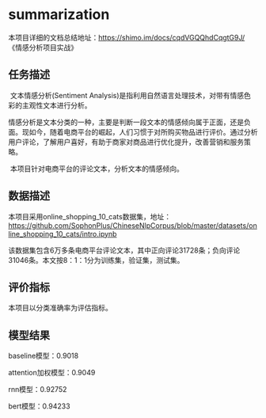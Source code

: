 # summarization

本项目详细的文档总结地址：https://shimo.im/docs/cqdVGQQhdCqgtG9J/ 《情感分析项目实战》

## 任务描述

​	文本情感分析(Sentiment Analysis)是指利用自然语言处理技术，对带有情感色彩的主观性文本进行分析。

​	情感分析是文本分类的一种，主要是判断一段文本的情感倾向属于正面，还是负面。现如今，随着电商平台的崛起，人们习惯于对所购买物品进行评价。通过分析用户评论，了解用户喜好，有助于商家对商品进行优化提升，改善营销和服务策略。

​	本项目针对电商平台的评论文本，分析文本的情感倾向。

## 数据描述

本项目采用online_shopping_10_cats数据集，地址：<https://github.com/SophonPlus/ChineseNlpCorpus/blob/master/datasets/online_shopping_10_cats/intro.ipynb>

该数据集包含6万多条电商平台评论文本，其中正向评论31728条；负向评论31046条。本文按8：1：1分为训练集，验证集，测试集。

## 评价指标

本项目以分类准确率为评估指标。



## 模型结果

baseline模型：0.9018

attention加权模型：0.9049

rnn模型：0.92752

bert模型：0.94233